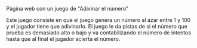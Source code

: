 
Página web con un juego de "Adivinar el número"

Este juego consiste en que el juego genera un número al azar entre 1 y 100 y el jugador tiene que adivinarlo. El juego le da pistas de si el número que prueba es demasiado alto o bajo y va contabilizando el número de intentos hasta que al final el jugador acierta el número.
